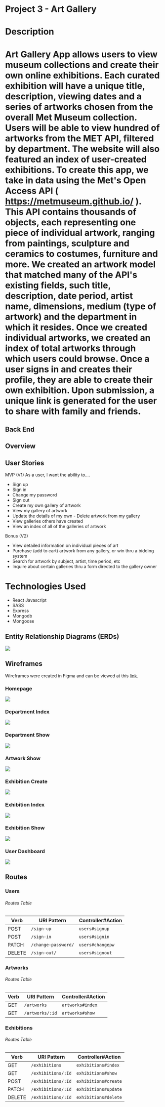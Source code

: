 # Project 3 - Art Gallery


# Description 
Art Gallery App allows users to view museum collections and create their own online exhibitions. Each curated exhibition will have a unique title, description, viewing dates and a series of artworks chosen from the overall Met Museum collection. Users will be able to view hundred of artworks from the MET API, filtered by department. The website will also featured an index of user-created exhibitions.
To create this app, we take in data using the Met's Open Access API ( https://metmuseum.github.io/ ). This API contains thousands of objects, each representing one piece of individual artwork, ranging from paintings, sculpture and ceramics to costumes, furniture and more. We created an artwork model that matched many of the API's existing fields, such title, description, date period, artist name, dimensions, medium (type of artwork) and the department in which it resides. Once we created individual artworks, we created an index of total artworks through which users could browse. Once a user signs in and creates their profile, they are able to create their own exhibition. Upon submission, a unique link is generated for the user to share with family and friends.
=======
## Back End

## Overview


## User Stories

MVP (V1)
As a user, I want the ability to….

- Sign up
- Sign in
- Change my password
- Sign out
- Create my own gallery of artwork
- View my gallery of artwork
- Update the details of my own - Delete artwork from my gallery
- View galleries others have created
- View an index of all of the galleries of artwork

Bonus (V2)

- View detailed information on individual pieces of art
- Purchase (add to cart) artwork from any gallery, or win thru a bidding system
- Search for artwork by subject, artist, time period, etc
- Inquire about certain galleries thru a form directed to the gallery owner


# Technologies Used
- React Javascript
- SASS
- Express
- Mongodb
- Mongoose



## Entity Relationship Diagrams (ERDs)

![](ERD.png)
## Wireframes
Wireframes were created in Figma and can be viewed at this [link](https://www.figma.com/file/DHUztB6IaUgp0uYTTQKJId/SEI-Project-3?node-id=0%3A1&t=iQouSBqQ90jxXsxJ-1).

### Homepage
<img src="./private/Project_3_wireframes_Page_1.png" />


### Department Index
<img src="./private/Project_3_wireframes_Page_2.png" />

### Department Show
<img src="./private/Project_3_wireframes_Page_3.png" />

### Artwork Show
<img src="./private/Project_3_wireframes_Page_4.png" />

### Exhibition Create
<img src="./private/Project_3_wireframes_Page_5.png" />

### Exhibition Index
<img src="./private/Project_3_wireframes_Page_6.png" />

### Exhibition Show
<img src="./private/Project_3_wireframes_Page_7.png" />

### User Dashboard
<img src="./private/Project_3_wireframes_Page_8.png" />


## Routes
### Users

###### Routes Table

| Verb   | URI Pattern            | Controller#Action |
|--------|------------------------|-------------------|
| POST   | `/sign-up`             | `users#signup`    |
| POST   | `/sign-in`             | `users#signin`    |
| PATCH  | `/change-password/`    | `users#changepw`  |
| DELETE | `/sign-out/`           | `users#signout`   |


### Artworks

###### Routes Table

| Verb   | URI Pattern            | Controller#Action |
|--------|------------------------|-------------------|
| GET    | `/artworks`            | `artworks#index`  |
| GET    | `/artworks/:id`        | `artworks#show`   |


### Exhibitions

###### Routes Table

| Verb   | URI Pattern             | Controller#Action        |
|--------|-------------------------|--------------------------|
| GET    | `/exhibitions`          | `exhibitions#index`      |
| GET    | `/exhibitions/:Id`      | `exhibitions#show`       |
| POST   | `/exhibitions/:Id`      | `exhibitions#create`     |
| PATCH  | `/exhibitions/:Id`      | `exhibitions#update`     |
| DELETE | `/exhibitions/:Id`      | `exhibitions#delete`     |
